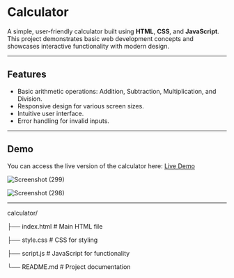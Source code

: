 
# Calculator

A simple, user-friendly calculator built using **HTML**, **CSS**, and **JavaScript**. This project demonstrates basic web development concepts and showcases interactive functionality with modern design.

---

## Features

- Basic arithmetic operations: Addition, Subtraction, Multiplication, and Division.
- Responsive design for various screen sizes.
- Intuitive user interface.
- Error handling for invalid inputs.

---

## Demo

You can access the live version of the calculator here: [Live Demo](https://abhishekekal.github.io/Calculator/) 





![Screenshot (299)](https://github.com/user-attachments/assets/ad4c3b6f-4800-4acb-bafc-cbe2ae05a19f)







![Screenshot (298)](https://github.com/user-attachments/assets/7f7206e8-45bd-4305-bd59-a0c0c3a47b8f)




---

calculator/

├── index.html      # Main HTML file

├── style.css       # CSS for styling

├── script.js       # JavaScript for functionality

└── README.md       # Project documentation





